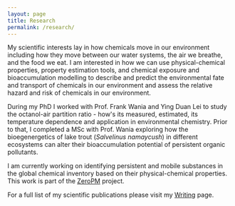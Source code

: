 ```yaml
---
layout: page
title: Research
permalink: /research/
---
```


My scientific interests lay in how chemicals move in our environment including how they move between our water systems, the air we breathe, and the food we eat. I am interested in how we can use physical-chemical properties, property estimation tools, and chemical exposure and bioaccumulation modelling to describe and predict the environmental fate and transport of chemicals in our environment and assess the relative hazard and risk of chemicals in our environment. 

During my PhD I worked with Prof. Frank Wania and Ying Duan Lei to study the octanol-air partition ratio - how's its measured, estimated, its temperature dependence and application in environmental chemistry. Prior to that, I completed a MSc with Prof. Wania exploring how the bioegenergetics of lake trout (<i>Salvelinus namaycush</i>) in different ecosystems can alter their bioaccumulation potential of persistent organic pollutants.

I am currently working on identifying persistent and mobile substances in the global chemical inventory based on their physical-chemical properties. This work is part of the [ZeroPM](http://zeropm.eu]) project. 

For a full list of my scientific publications please visit my [Writing](https://sivanibaskaran.github.io/writing/) page.  